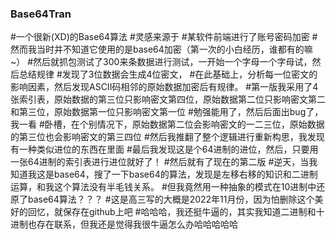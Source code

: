 ### Base64Tran
#一个很新(XD)的Base64算法
#灵感来源于
#某软件前端进行了账号密码加密
#然而我当时并不知道它使用的是base64加密（第一次的小白经历，谁都有的嘛~）
#然后就抓包测试了300来条数据进行测试，一开始一个字母一个字母试，然后总结规律
#发现了3位数据会生成4位密文，
#在此基础上，分析每一位密文的影响因素，然后发现ASCII码相邻的原始数据加密后有规律。
#第一版我采用了4张索引表，原始数据的第三位只影响密文第四位，原始数据第二位只影响密文第二和第三位，原始数据第一位只影响密文第一位
#勉强能用了，然后后面出bug了，我一看
#卧槽，在个别情况下，原始数据第二位会影响密文的一二三位，原始数据的第三位也会影响密文的第三四位
#然后我推翻了整个逻辑进行重新构思，我发现有一种类似进位的东西在里面
#最后我发现这是个64进制的进位，然后，只要用一张64进制的索引表进行进位就好了！
#然后就有了现在的第二版
#逆天，当我知道我这是base64，搜了一下base64的算法，发现是左移右移的知识和二进制运算，和我这个算法没有半毛钱关系。
#但我竟然用一种抽象的模式在10进制中还原了base64算法？？？
#这是高三写的大概是2022年11月份，因为怕删除这个美好的回忆，就保存在github上吧
#哈哈哈，我还挺牛逼的，其实我知道二进制和十进制也存在联系，但我还是觉得我很牛逼怎么办哈哈哈哈哈

